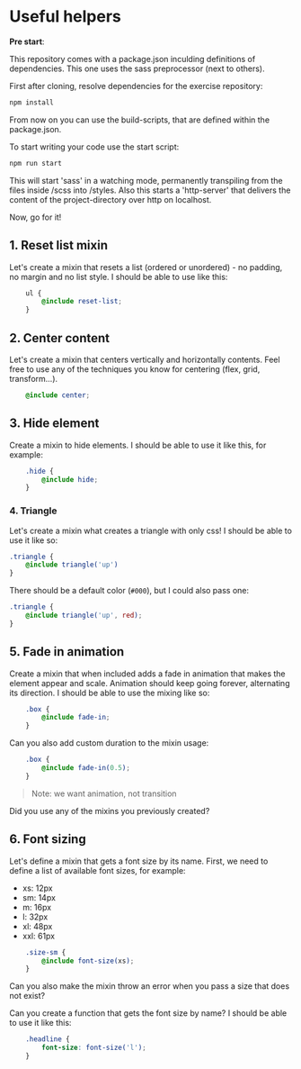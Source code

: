 # Useful helpers

**Pre start**:

This repository comes with a package.json inculding definitions of dependencies. 
This one uses the sass preprocessor (next to others).

First after cloning, resolve dependencies for the exercise repository:
```bash
npm install
```

From now on you can use the build-scripts, that are defined within the package.json.

To start writing your code use the start script:
```bash
npm run start
```
This will start 'sass' in a watching mode, permanently transpiling from the files inside /scss into /styles.
Also this starts a 'http-server' that delivers the content of the project-directory over http on localhost.

Now, go for it!

## 1. Reset list mixin

Let's create a mixin that resets a list (ordered or unordered) - no padding, no margin and no list style. I should be able to use like this:

```scss
    ul {
        @include reset-list;
    }
```

## 2. Center content

Let's create a mixin that centers vertically and horizontally contents. Feel free to use any of the techniques you know for centering (flex, grid, transform...).

```scss
    @include center;
```

## 3. Hide element

Create a mixin to hide elements.
I should be able to use it like this, for example:

```scss
    .hide {
        @include hide;
    }
```

### 4. Triangle

Let's create a mixin what creates a triangle with only css!
I should be able to use it like so:

```scss
.triangle {
    @include triangle('up')
}
```

There should be a default color (`#000`), but I could also pass one:

```scss
.triangle {
    @include triangle('up', red);
}
```

## 5. Fade in animation

Create a mixin that when included adds a fade in animation
that makes the element appear and scale. Animation should keep going forever, alternating its direction.
I should be able to use the mixing like so:

```scss
    .box {
        @include fade-in;
    }
```

Can you also add custom duration to the mixin usage:

```scss
    .box {
        @include fade-in(0.5);
    }
```
> Note: we want animation, not transition

Did you use any of the mixins you previously created?

## 6. Font sizing

Let's define a mixin that gets a font size by its name.
First, we need to define a list of available font sizes, for example:

* xs: 12px
* sm: 14px
* m: 16px
* l: 32px
* xl: 48px
* xxl: 61px

```scss
    .size-sm {
        @include font-size(xs);
    }
```

Can you also make the mixin throw an error when you pass a size that does not exist?

Can you create a function that gets the font size by name? I should be able to use it like this:

```scss
    .headline {
        font-size: font-size('l');
    }
```
